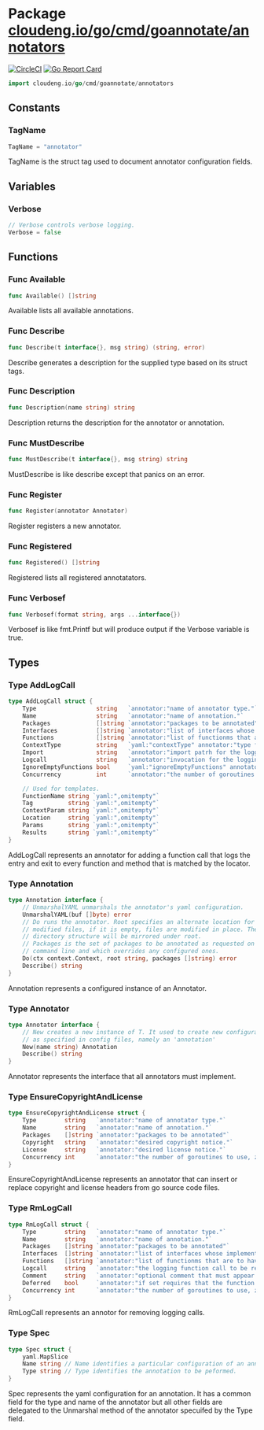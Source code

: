# Package [cloudeng.io/go/cmd/goannotate/annotators](https://pkg.go.dev/cloudeng.io/go/cmd/goannotate/annotators?tab=doc)
[![CircleCI](https://circleci.com/gh/cloudengio/go.gotools.svg?style=svg)](https://circleci.com/gh/cloudengio/go.gotools) [![Go Report Card](https://goreportcard.com/badge/cloudeng.io/go/cmd/goannotate/annotators)](https://goreportcard.com/report/cloudeng.io/go/cmd/goannotate/annotators)

```go
import cloudeng.io/go/cmd/goannotate/annotators
```


## Constants

### TagName
```go
TagName = "annotator"

```
TagName is the struct tag used to document annotator configuration fields.



## Variables
### Verbose
```go
// Verbose controls verbose logging.
Verbose = false

```



## Functions
### Func Available
```go
func Available() []string
```
Available lists all available annotations.

### Func Describe
```go
func Describe(t interface{}, msg string) (string, error)
```
Describe generates a description for the supplied type based on its struct
tags.

### Func Description
```go
func Description(name string) string
```
Description returns the description for the annotator or annotation.

### Func MustDescribe
```go
func MustDescribe(t interface{}, msg string) string
```
MustDescribe is like describe except that panics on an error.

### Func Register
```go
func Register(annotator Annotator)
```
Register registers a new annotator.

### Func Registered
```go
func Registered() []string
```
Registered lists all registered annotatators.

### Func Verbosef
```go
func Verbosef(format string, args ...interface{})
```
Verbosef is like fmt.Printf but will produce output if the Verbose variable
is true.



## Types
### Type AddLogCall
```go
type AddLogCall struct {
	Type                 string   `annotator:"name of annotator type."`
	Name                 string   `annotator:"name of annotation."`
	Packages             []string `annotator:"packages to be annotated"`
	Interfaces           []string `annotator:"list of interfaces whose implementations are to have logging calls added to them."`
	Functions            []string `annotator:"list of functionms that are to have function calls added to them."`
	ContextType          string   `yaml:"contextType" annotator:"type for the context parameter and result."`
	Import               string   `annotator:"import patrh for the logging function."`
	Logcall              string   `annotator:"invocation for the logging function."`
	IgnoreEmptyFunctions bool     `yaml:"ignoreEmptyFunctions" annotator:"if set empty functions are ignored."`
	Concurrency          int      `annotator:"the number of goroutines to use, zero for a sensible default."`

	// Used for templates.
	FunctionName string `yaml:",omitempty"`
	Tag          string `yaml:",omitempty"`
	ContextParam string `yaml:",omitempty"`
	Location     string `yaml:",omitempty"`
	Params       string `yaml:",omitempty"`
	Results      string `yaml:",omitempty"`
}
```
AddLogCall represents an annotator for adding a function call that logs the
entry and exit to every function and method that is matched by the locator.

### Type Annotation
```go
type Annotation interface {
	// UnmarshalYAML unmarshals the annotator's yaml configuration.
	UnmarshalYAML(buf []byte) error
	// Do runs the annotator. Root specifies an alternate location for the
	// modified files, if it is empty, files are modified in place. The original
	// directory structure will be mirrored under root.
	// Packages is the set of packages to be annotated as requested on the
	// command line and which overrides any configured ones.
	Do(ctx context.Context, root string, packages []string) error
	Describe() string
}
```
Annotation represents a configured instance of an Annotator.

### Type Annotator
```go
type Annotator interface {
	// New creates a new instance of T. It used to create new configurations
	// as specified in config files, namely an 'annotation'
	New(name string) Annotation
	Describe() string
}
```
Annotator represents the interface that all annotators must implement.

### Type EnsureCopyrightAndLicense
```go
type EnsureCopyrightAndLicense struct {
	Type        string   `annotator:"name of annotator type."`
	Name        string   `annotator:"name of annotation."`
	Packages    []string `annotator:"packages to be annotated"`
	Copyright   string   `annotator:"desired copyright notice."`
	License     string   `annotator:"desired license notice."`
	Concurrency int      `annotator:"the number of goroutines to use, zero for a sensible default."`
}
```
EnsureCopyrightAndLicense represents an annotator that can insert or replace
copyright and license headers from go source code files.

### Type RmLogCall
```go
type RmLogCall struct {
	Type        string   `annotator:"name of annotator type."`
	Name        string   `annotator:"name of annotation."`
	Packages    []string `annotator:"packages to be annotated"`
	Interfaces  []string `annotator:"list of interfaces whose implementations are to have logging function calls removed from."`
	Functions   []string `annotator:"list of functionms that are to have function calls removed from."`
	Logcall     string   `annotator:"the logging function call to be removed"`
	Comment     string   `annotator:"optional comment that must appear in the comments associated with the function call if it is to be removed."`
	Deferred    bool     `annotator:"if set requires that the function to be removed must be defered."`
	Concurrency int      `annotator:"the number of goroutines to use, zero for a sensible default."`
}
```
RmLogCall represents an annotor for removing logging calls.

### Type Spec
```go
type Spec struct {
	yaml.MapSlice
	Name string // Name identifies a particular configuration of an annotator type.
	Type string // Type identifies the annotation to be peformed.
}
```
Spec represents the yaml configuration for an annotation. It has a common
field for the type and name of the annotator but all other fields are
delegated to the Unmarshal method of the annotator specuifed by the Type
field.



